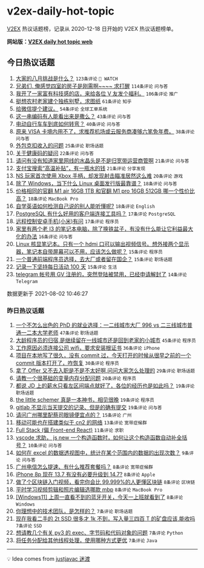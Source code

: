 # v2ex-daily-hot-topic

[V2EX](https://www.v2ex.com/) 热议话题榜，记录从 2020-12-18 日开始的 V2EX 热议话题榜单。

**网站版：[V2EX daily hot topic web](https://boojack.github.io/v2ex-daily-hot-topic-web/)**

## 今日热议话题

<!-- TODAY BEGIN -->

1. [大家的八月挑战是什么？](https://www.v2ex.com/t/793070) `123条评论` ` WATCH`
1. [兄弟们, 俺感觉四室的房子是刚需啊~~~~ 求打醒](https://www.v2ex.com/t/793090) `114条评论` `问与答`
1. [我开了一家富有科技感的店，来给各位 V 友发个福利。](https://www.v2ex.com/t/793091) `106条评论` `推广`
1. [挺想农村老家建个独栋别墅，求图纸](https://www.v2ex.com/t/793153) `61条评论` `知乎`
1. [给微信提个建议。](https://www.v2ex.com/t/793098) `54条评论` `全球工单系统`
1. [这一串编码有人能看出来是撒么？](https://www.v2ex.com/t/793105) `43条评论` `问与答`
1. [电动自行车车到底如何转弯？](https://www.v2ex.com/t/793142) `40条评论` `问与答`
1. [原来 VISA 卡境内用不了，求推荐机场或云服务商凑够六笔免年费。](https://www.v2ex.com/t/793129) `38条评论` `问与答`
1. [外包克扣收入的问题](https://www.v2ex.com/t/793066) `25条评论` `职场话题`
1. [关于健康码的疑问](https://www.v2ex.com/t/793195) `22条评论` `问与答`
1. [请问有没有知道家里网线的水晶头是不是归宽带运营商管啊](https://www.v2ex.com/t/793089) `21条评论` `问与答`
1. [支付宝搜索“高温补贴”，有一瓶水的钱](https://www.v2ex.com/t/793082) `21条评论` `分享发现`
1. [NS 玩家首次使用 Xbox 手柄，却发现射击瞄准居然这么难](https://www.v2ex.com/t/793122) `20条评论` `游戏`
1. [除了 Windows，当下什么 Linux 桌面发行版最靠谱？](https://www.v2ex.com/t/793175) `18条评论` `问与答`
1. [价格相同的官翻 M1 air 16GB 1TB 和官翻 M1 pro 16GB 512GB 哪一个性价比高？](https://www.v2ex.com/t/793130) `18条评论` `MacBook Pro`
1. [自学英语如何检测自己说的别人能听懂呢?](https://www.v2ex.com/t/793127) `18条评论` `English`
1. [PostgreSQL 有什么好用的客户端连接工具吗？](https://www.v2ex.com/t/793191) `17条评论` `PostgreSQL`
1. [远程控制安卓手机(小米)有问](https://www.v2ex.com/t/793173) `17条评论` `程序员`
1. [家里有两个老 I3 的笔记本电脑，除了换铁盆子，有没有什么能让它利益最大化的办法](https://www.v2ex.com/t/793079) `16条评论` `问与答`
1. [Linux 核显笔记本。只有一个 hdmi 口可以输出视频信号。想外接两个显示器，笔记本自带屏幕可以不用，应该怎么做呢？](https://www.v2ex.com/t/793138) `15条评论` `程序员`
1. [一个普通前端程序员选择，去大厂或者留在国企？](https://www.v2ex.com/t/793069) `15条评论` `职场话题`
1. [记录一下坚持每日活动 100 天](https://www.v2ex.com/t/793067) `15条评论` `生活`
1. [telegram 帐号用 GV 注册的，突然登陆被禁用，已经申请解封了](https://www.v2ex.com/t/793095) `14条评论` `Telegram`

数据更新于 2021-08-02 10:46:27

<!-- TODAY END -->

### 昨日热议话题

<!-- YESTERDAY BEGIN -->

1. [一个不怎么出色的 PhD 的就业选择：一二线城市大厂 996 vs 二三线城市普通一二本大学老师](https://www.v2ex.com/t/793018) `47条评论` `职场话题`
1. [大龄程序员的归宿,是继续留在一线城市还是回到老家的小城市](https://www.v2ex.com/t/793034) `45条评论` `程序员`
1. [工作原因必须连接公司 wifi，要求安装根证书](https://www.v2ex.com/t/792969) `36条评论` `iPhone`
1. [项目在本地写了很久，没有 commit 过，今天打开的时候从很早之前的一个 commit 版本打开了，咋恢复](https://www.v2ex.com/t/793036) `30条评论` `程序员`
1. [拿了 Offer 又不去入职是不是不太好啊,问问大家怎么处理的](https://www.v2ex.com/t/792975) `29条评论` `职场话题`
1. [请教一个很基础的变量内存分配问题](https://www.v2ex.com/t/793017) `20条评论` `程序员`
1. [都说 JD 上的薪水只看左区间端点就好了，各位的经历也是如此吗？](https://www.v2ex.com/t/792951) `19条评论` `职场话题`
1. [the little schemer 真是一本神书，相见很晚](https://www.v2ex.com/t/792958) `19条评论` `程序员`
1. [gitlab 不显示当天提交的记录、但是的确有提交](https://www.v2ex.com/t/792966) `19条评论` `问与答`
1. [请问广州哪里配蔡司眼镜便宜点的？](https://www.v2ex.com/t/792970) `15条评论` `广州`
1. [移动可能也在搭建类似于 cn2 的网络](https://www.v2ex.com/t/793040) `13条评论` `宽带症候群`
1. [Full Stack (偏 Front-end React)](https://www.v2ex.com/t/792957) `11条评论` `求职`
1. [vscode 求助， js new 一个构造函数时，如何让这个构造函数自动补全括号？](https://www.v2ex.com/t/792955) `10条评论` `问与答`
1. [如何在 excel 的数据透视图中，统计在某个范围内的数据的出现次数？](https://www.v2ex.com/t/792941) `9条评论` `问与答`
1. [广州电信怎么提速、有什么推荐套餐吗？](https://www.v2ex.com/t/793049) `8条评论` `宽带症候群`
1. [iPhone 8p 现在 13.7 有没有必要升级到 14.7?](https://www.v2ex.com/t/793045) `8条评论` `Apple`
1. [做了个区块链入门视频，看完你会比 99.999%的人更懂区块链](https://www.v2ex.com/t/793013) `8条评论` `区块链`
1. [平时学习视频剪辑和照片编辑选哪款 mbp](https://www.v2ex.com/t/792959) `8条评论` `MacBook Pro`
1. [[Windows11] 上周一直看不到的蓝牙开关，今天一上班就看到了](https://www.v2ex.com/t/792942) `8条评论` `Windows`
1. [你理想中的技术团队，是怎样的？](https://www.v2ex.com/t/793027) `7条评论` `职场话题`
1. [现在我看二手的 2t SSD 很多才 1k 不到，写入量三四百 T 的矿盘应该,能收吗](https://www.v2ex.com/t/792988) `7条评论` `SSD`
1. [想请教几个有关 py3 的 exec、字节码和代码对象的问题](https://www.v2ex.com/t/792987) `7条评论` `Python`
1. [将任务分配给其他线程处理，使用哪种方式更优](https://www.v2ex.com/t/792974) `7条评论` `Java`

<!-- YESTERDAY END -->

---

💡 Idea comes from [justjavac 迷渡](https://github.com/justjavac/)
